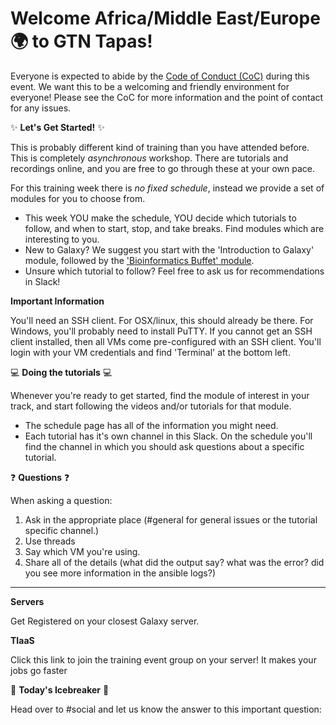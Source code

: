 # Welcome Africa/Middle East/Europe :earth_africa: to GTN Tapas!

Everyone is expected to abide by the [Code of Conduct (CoC)](https://galaxyproject.org/community/coc/) during this event. We want this to be a welcoming and friendly environment for everyone! Please see the CoC for more information and the point of contact for any issues.

:sparkles: **Let's Get Started!** :sparkles:

This is probably  different kind of training than you have attended before. This is completely _asynchronous_ workshop. There are tutorials and recordings online, and you are free to go through these at your own pace.

For this training week there is *no fixed schedule*, instead we provide a set of modules for you to choose from.

- This week YOU make the schedule, YOU decide which tutorials to follow, and when to start, stop, and take breaks. Find modules which are interesting to you.
- New to Galaxy? We suggest you start with the 'Introduction to Galaxy' module, followed by the ['Bioinformatics Buffet' module](https://gallantries.github.io/video-library/modules/bioinformatics-buffet).
- Unsure which tutorial to follow? Feel free to ask us for recommendations in Slack!

**Important Information**

You'll need an SSH client. For OSX/linux, this should already be there. For Windows, you'll probably need to install PuTTY. If you cannot get an SSH client installed, then all VMs come pre-configured with an SSH client. You'll login with your VM credentials and find 'Terminal' at the bottom left.

:computer: **Doing the tutorials** :computer:

Whenever you're ready to get started, find the module of interest in your track, and start following the videos and/or tutorials for that module.

- The schedule page has all of the information you might need.
- Each tutorial has it's own channel in this Slack. On the schedule you'll find the channel in which you should ask questions about a specific tutorial.

:question: **Questions** :question:

When asking a question:

1. Ask in the appropriate place (#general for general issues or the tutorial specific channel.)
2. Use threads
3. Say which VM you're using.
4. Share all of the details (what did the output say? what was the error? did you see more information in the ansible logs?)

---

**Servers**

Get Registered on your closest Galaxy server.

<SERVERS>

**TIaaS**

Click this link to join the training event group on your server! It makes your jobs go faster

<TIAAS>

:ice_cube: **Today's Icebreaker** :ice_cube:

Head over to #social and let us know the answer to this important question:

>  <ICEBREAKER>
